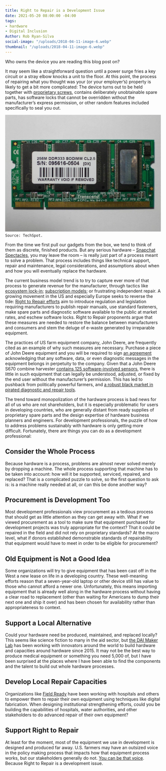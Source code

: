 ```yaml
---
title: Right to Repair is a Development Issue
date: 2021-05-20 08:00:00 -04:00
tags:
- hardware
- Digital Inclusion
Author: Rob Ryan-Silva
social-image: "/uploads/2018-04-11-image-6.webp"
thumbnail: "/uploads/2018-04-11-image-6.webp"
---
```


Who owns the device you are reading this blog post on?

It may seem like a straightforward question until a power surge fries a key circuit or a stray elbow knocks a unit to the floor. At this point, the process of repairing what you thought was your (or your employer’s) property is likely to get a bit more complicated: The device turns out to be held together with [proprietary screws](https://en.wikipedia.org/wiki/List_of_screw_drives#Proprietary_head), contains deliberately unobtainable spare parts, has software locks that cannot be overridden without the manufacturer’s express permission, or other random features included specifically to seal you out.

![2018-04-11-image-6.webp](/uploads/2018-04-11-image-6.webp)`Source: TechSpot.`

<!--more-->

From the time we first pull our gadgets from the box, we tend to think of them as discrete, finished products. But any serious hardware – [Snapchat Spectacles](https://www.spectacles.com/), you may leave the room – is really just part of a process meant to solve a problem. That process includes things like technical support, repair and maintenance, legal considerations, and assumptions about when and how you will eventually replace the hardware.

The current business model trend is to try to capture ever more of that process to generate revenue for the manufacturer, through tactics like [ecosystem lock-in](https://en.wikipedia.org/wiki/Vendor_lock-in); [subscription models](https://hackaday.com/2021/05/18/do-you-really-own-it-motorcycle-airbag-requires-additional-purchase-to-inflate/); or frustrating independent repair. A growing movement in the US and especially Europe seeks to reverse the tide: [Right to Repair efforts](https://www.nytimes.com/2020/10/23/climate/right-to-repair.html) aim to introduce regulation and legislation requiring manufacturers to publish repair manuals, use standard fasteners, make spare parts and diagnostic software available to the public at market rates, and eschew software locks. Right to Repair proponents argue that these measures are needed to restore the balance between manufacturers and consumers and stem the deluge of e-waste generated by irreparable equipment.

The practices of US farm equipment company, John Deere, are frequently cited as an example of why such measures are necessary. Purchase a piece of John Deere equipment and you will be required to sign [an agreement](https://www.deere.com/assets/pdfs/common/privacy-and-data/docs/agreement_pdfs/english/2016-10-28-Embedded-Software-EULA.pdf) acknowledging that any software, data, or even diagnostic messages in the equipment belongs in perpetuity to the company. Given that a John Deere S670 combine harvester [contains 125 software-involved sensors](https://uspirg.org/feature/usp/deere-headlights), there is little in such equipment that can legally be understood, adjusted, or fixed by the end user without the manufacturer’s permission. This has led to pushback from politically powerful farmers, and [a robust black market in pirated diagnostic and repair tools](https://www.vice.com/en/article/xykkkd/why-american-farmers-are-hacking-their-tractors-with-ukrainian-firmware).

The trend toward monopolization of the hardware process is bad news for all of us who are not shareholders, but it is especially problematic for users in developing countries, who are generally distant from ready supplies of proprietary spare parts and the design expertise of hardware business planners and engineers. For development professionals, the puzzle of how to address problems sustainably with hardware is only getting more difficult. Fortunately, there are things you can do as a development professional:

## Consider the Whole Process

Because hardware is a process, problems are almost never solved merely by dropping a machine. The whole process supporting that machine has to be taken into account: how will it be supported, serviced, repaired, and replaced? That is a complicated puzzle to solve, so the first question to ask is: is a machine really needed at all, or can this be done another way?

## Procurement is Development Too

Most development professionals view procurement as a tedious process that should get as little attention as they can get away with. What if we viewed procurement as a tool to make sure that equipment purchased for development projects was truly appropriate for the context? That it could be repaired in the field and did not rely on proprietary standards? At the macro level, what if donors established demonstrable standards of repairability that equipment would have to meet in order to be eligible for procurement?

## Old Equipment is Not a Good Idea

Some organizations will try to give equipment that has been cast off in the West a new lease on life in a developing country. These well-meaning efforts reason that a seven-year-old laptop or other device still has value to those who cannot afford a newer one. Unfortunately, this means importing equipment that is already well along in the hardware process without having a clear road to replacement (other than waiting for Americans to dump their next one and ship it over) and has been chosen for availability rather than appropriateness to context.

## Support a Local Alternative

Could your hardware need be produced, maintained, and replaced locally? This seems like science fiction to many in the aid sector, but [the DAI Maker Lab](https://www.dai.com/our-work/solutions/dai-maker-lab) has been working with innovators around the world to build hardware and capacities around hardware since 2015. It may not be the best way to produce medical equipment or something you need 5,000 of, but I have been surprised at the places where I have been able to find the components and the talent to build out whole hardware processes.

## Develop Local Repair Capacities

Organizations like [Field Ready](https://www.fieldready.org/) have been working with hospitals and others to empower them to repair their own equipment using techniques like digital fabrication. When designing institutional strengthening efforts, could you be building the capabilities of hospitals, water authorities, and other stakeholders to do advanced repair of their own equipment?

## Support Right to Repair

At least for the moment, most of the equipment we use in development is designed and produced far away. U.S. farmers may have an outsized voice in the policy making process that impacts how that equipment process works, but our stakeholders generally do not. [You can be that voice](https://www.repair.org/). Because Right to Repair is a development issue.